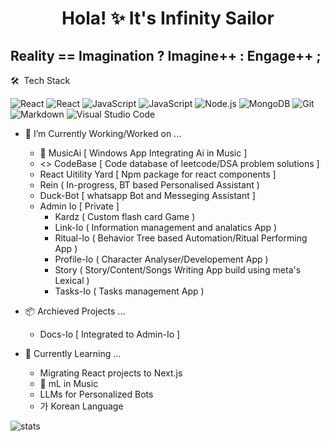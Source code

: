 
<h1 align="center"> Hola! ✨ It's Infinity Sailor </h1>
<h2> Reality == Imagination ? Imagine++ : Engage++ ; </h2>

<summary> 🛠 &nbsp;Tech Stack </summary>

  ![React](https://img.shields.io/badge/-React-333333?style=flat&logo=react)
  ![React](https://img.shields.io/badge/-NextJs-333333?style=flat&logo=nextdotjs)
  ![JavaScript](https://img.shields.io/badge/-TypeScript-333333?style=flat&logo=typescript)
  ![JavaScript](https://img.shields.io/badge/-JavaScript-333333?style=flat&logo=javascript)
  ![Node.js](https://img.shields.io/badge/-Node.js-333333?style=flat&logo=node.js)
  ![MongoDB](https://img.shields.io/badge/-MongoDB-333333?style=flat&logo=mongodb)
  ![Git](https://img.shields.io/badge/-Git-333333?style=flat&logo=git)
  ![Markdown](https://img.shields.io/badge/-Markdown-333333?style=flat&logo=markdown)
  ![Visual Studio Code](https://img.shields.io/badge/-Visual%20Studio%20Code-333333?style=flat&logo=visual-studio-code&logoColor=007ACC)


- 🔭 I’m Currently Working/Worked on ...
  - 🎵 MusicAi [ Windows App Integrating Ai in Music ]
  - <> CodeBase [ Code database of leetcode/DSA problem solutions ]
  - React Uitility Yard [ Npm package for react components ]
  - Rein ( In-progress, BT based Personalised Assistant )
  - Duck-Bot [ whatsapp Bot and Messeging Assistant ]
  - Admin Io [ Private ]
    - Kardz ( Custom flash card Game )
    - Link-Io ( Information management and analatics App )
    - Ritual-Io ( Behavior Tree based Automation/Ritual Performing App )
    - Profile-Io ( Character Analyser/Developement App )
    - Story ( Story/Content/Songs Writing App build using meta's Lexical )
    - Tasks-Io ( Tasks management App )
  
- 📦 Archieved Projects ...
  - Docs-Io [ Integrated to Admin-Io ]
  
- 🌱 Currently Learning ...
  - Migrating React projects to Next.js
  - 🎵 mL in Music 
  - LLMs for Personalized Bots
  - 가 Korean Language



<img align="center" src="https://github-readme-stats.vercel.app/api?username=Infinity8sailor&show_icons=true&include_all_commits=true&locale=en&theme=dark" alt="stats" />
